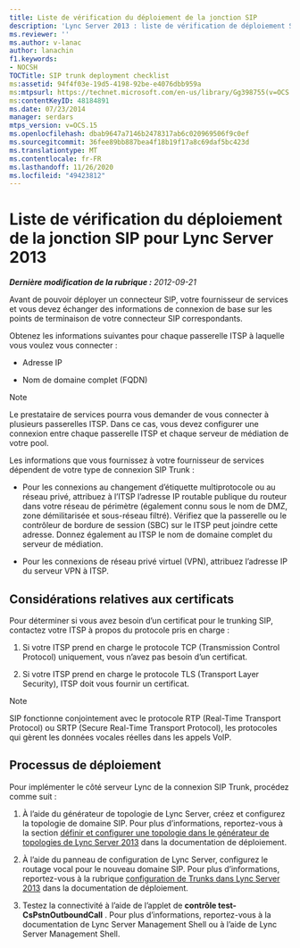 ```yaml
---
title: Liste de vérification du déploiement de la jonction SIP
description: 'Lync Server 2013 : liste de vérification de déploiement SIP Trunk.'
ms.reviewer: ''
ms.author: v-lanac
author: lanachin
f1.keywords:
- NOCSH
TOCTitle: SIP trunk deployment checklist
ms:assetid: 94f4f03e-19d5-4198-92be-e4076dbb959a
ms:mtpsurl: https://technet.microsoft.com/en-us/library/Gg398755(v=OCS.15)
ms:contentKeyID: 48184891
ms.date: 07/23/2014
manager: serdars
mtps_version: v=OCS.15
ms.openlocfilehash: dbab9647a7146b2478317ab6c020969506f9c0ef
ms.sourcegitcommit: 36fee89bb887bea4f18b19f17a8c69daf5bc423d
ms.translationtype: MT
ms.contentlocale: fr-FR
ms.lasthandoff: 11/26/2020
ms.locfileid: "49423812"
---
```

# <a name="sip-trunk-deployment-checklist-for-lync-server-2013"></a>Liste de vérification du déploiement de la jonction SIP pour Lync Server 2013

<div data-xmlns="http://www.w3.org/1999/xhtml">

<div class="topic" data-xmlns="http://www.w3.org/1999/xhtml" data-msxsl="urn:schemas-microsoft-com:xslt" data-cs="https://msdn.microsoft.com/">

<div data-asp="https://msdn2.microsoft.com/asp">



</div>

<div id="mainSection">

<div id="mainBody">

<span> </span>

_**Dernière modification de la rubrique :** 2012-09-21_

Avant de pouvoir déployer un connecteur SIP, votre fournisseur de services et vous devez échanger des informations de connexion de base sur les points de terminaison de votre connecteur SIP correspondants.

Obtenez les informations suivantes pour chaque passerelle ITSP à laquelle vous voulez vous connecter :

  - Adresse IP

  - Nom de domaine complet (FQDN)

<div>


> [!NOTE]  
> Le prestataire de services pourra vous demander de vous connecter à plusieurs passerelles ITSP. Dans ce cas, vous devez configurer une connexion entre chaque passerelle ITSP et chaque serveur de médiation de votre pool.



</div>

Les informations que vous fournissez à votre fournisseur de services dépendent de votre type de connexion SIP Trunk :

  - Pour les connexions au changement d’étiquette multiprotocole ou au réseau privé, attribuez à l’ITSP l’adresse IP routable publique du routeur dans votre réseau de périmètre (également connu sous le nom de DMZ, zone démilitarisée et sous-réseau filtré). Vérifiez que la passerelle ou le contrôleur de bordure de session (SBC) sur le ITSP peut joindre cette adresse. Donnez également au ITSP le nom de domaine complet du serveur de médiation.

  - Pour les connexions de réseau privé virtuel (VPN), attribuez l’adresse IP du serveur VPN à ITSP.

<div>

## <a name="certificate-considerations"></a>Considérations relatives aux certificats

Pour déterminer si vous avez besoin d’un certificat pour le trunking SIP, contactez votre ITSP à propos du protocole pris en charge :

1.  Si votre ITSP prend en charge le protocole TCP (Transmission Control Protocol) uniquement, vous n’avez pas besoin d’un certificat.

2.  Si votre ITSP prend en charge le protocole TLS (Transport Layer Security), ITSP doit vous fournir un certificat.

<div>


> [!NOTE]  
> SIP fonctionne conjointement avec le protocole RTP (Real-Time Transport Protocol) ou SRTP (Secure Real-Time Transport Protocol), les protocoles qui gèrent les données vocales réelles dans les appels VoIP.



</div>

</div>

<div>

## <a name="deployment-process"></a>Processus de déploiement

Pour implémenter le côté serveur Lync de la connexion SIP Trunk, procédez comme suit :

1.  À l’aide du générateur de topologie de Lync Server, créez et configurez la topologie de domaine SIP. Pour plus d’informations, reportez-vous à la section [définir et configurer une topologie dans le générateur de topologies de Lync Server 2013](lync-server-2013-define-and-configure-a-topology-in-topology-builder.md) dans la documentation de déploiement.

2.  À l’aide du panneau de configuration de Lync Server, configurez le routage vocal pour le nouveau domaine SIP. Pour plus d’informations, reportez-vous à la rubrique [configuration de Trunks dans Lync Server 2013](lync-server-2013-configuring-trunks.md) dans la documentation de déploiement.

3.  Testez la connectivité à l’aide de l’applet de **contrôle test-CsPstnOutboundCall** . Pour plus d’informations, reportez-vous à la documentation de Lync Server Management Shell ou à l’aide de Lync Server Management Shell.

</div>

</div>

<span> </span>

</div>

</div>

</div>


